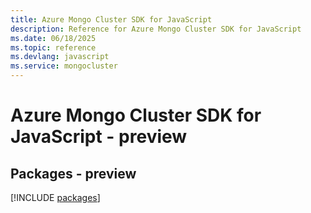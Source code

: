 ```yaml
---
title: Azure Mongo Cluster SDK for JavaScript
description: Reference for Azure Mongo Cluster SDK for JavaScript
ms.date: 06/18/2025
ms.topic: reference
ms.devlang: javascript
ms.service: mongocluster
---
```

# Azure Mongo Cluster SDK for JavaScript - preview
## Packages - preview
[!INCLUDE [packages](mongo-cluster-index.md)]